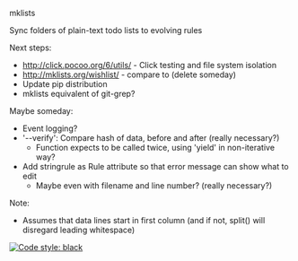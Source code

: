 mklists

Sync folders of plain-text todo lists to evolving rules

Next steps:
* http://click.pocoo.org/6/utils/ - Click testing and file system isolation
* http://mklists.org/wishlist/ - compare to (delete someday)
* Update pip distribution
* mklists equivalent of git-grep?

Maybe someday:
* Event logging?
* '--verify': Compare hash of data, before and after (really necessary?)
  * Function expects to be called twice, using 'yield' in non-iterative way?
* Add stringrule as Rule attribute so that error message can show what to edit
  * Maybe even with filename and line number? (really necessary?)

Note:
* Assumes that data lines start in first column (and if not, split() will
  disregard leading whitespace)

[![Code style: black](https://img.shields.io/badge/code%20style-black-000000.svg)](https://github.com/ambv/black)
